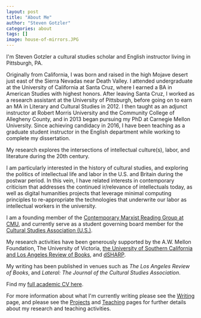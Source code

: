 ```yaml
---
layout: post
title: "About Me"
author: "Steven Gotzler"
categories: about
tags: []
image: house-of-mirrors.JPG
---
```

I'm Steven Gotzler a cultural studies scholar and English instructor living in Pittsburgh, PA.

Originally from California, I was born and raised in the high Mojave desert just east of the Sierra Nevadas near Death Valley. I attended undergraduate at the University of California at Santa Cruz, where I earned a BA in American Studies with highest honors. After leaving Santa Cruz, I worked as a research assistant at the University of Pittsburgh, before going on to earn an MA in Literary and Cultural Studies in 2012. I then taught as an adjunct instructor at Robert Morris University and the Community College of Allegheny County, and in 2013 began pursuing my PhD at Carnegie Mellon University. Since achieving candidacy in 2016, I have been teaching as a graduate student instructor in the English department while working to complete my dissertation.  

My research explores the intersections of intellectual culture(s), labor, and literature during the 20th century.

I am particularly interested in the history of cultural studies, and exploring the politics of intellectual life and labor in the U.S. and Britain during the postwar period. In this vein, I have related interests in contemporary criticism that addresses the continued ir/relevance of intellectuals today, as well as digital humanities projects that leverage minimal computing principles to re-appropriate the technologies that underwrite our labor as intellectual workers in the university. 

I am a founding member of the [Contemporary Marxist Reading Group at CMU](https://cmrg-cmu.org/), and currently serve as a student governing board member for the [Cultural Studies Association (U.S.)](https://culturalstudiesassociation.org).

My research activities have been generously supported by the A.W. Mellon Foundation, The University of Victoria, [the University of Southern California and Los Angeles Review of Books](https://thepublishingworkshop.com/), and [dSHARP](http://dsharp.library.cmu.edu/).

My writing has been published in venues such as *The Los Angeles Review of Books*, and *Lateral: The Journal of the Cultural Studies Association*. 

Find my [full academic CV here](/personal/assets/documents/Gotzler_CV[online].pdf). 

For more information about what I'm currently writing please see the [Writing](/personal/writing.html) page, and please see the [Projects](/personal//projects.html) and [Teaching](/personal/teaching.html) pages for further details about my research and teaching activities.

